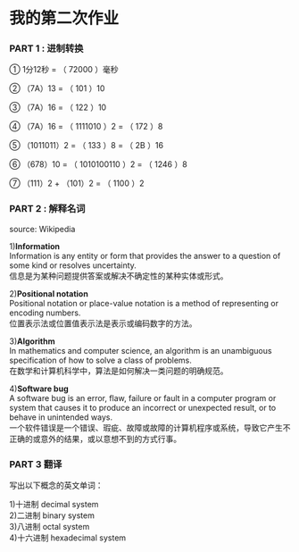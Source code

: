 # **我的第二次作业**

### **PART 1 : 进制转换**
① 1分12秒 = （ 72000 ）毫秒

② （7A）13 = （ 101 ）10

③ （7A）16 = （ 122 ）10 

④ （7A）16 = （ 1111010 ）2 = （ 172 ）8 

⑤ （1011011）2 = （ 133 ）8 = （ 2B ）16 

⑥ （678）10 = （ 1010100110 ）2 = （ 1246 ）8 

⑦ （111）2 + （101）2 = （ 1100 ）2

### **PART 2 : 解释名词**
source: Wikipedia

1)**Information**  
Information is any entity or form that provides the answer to a question of some kind or resolves uncertainty.  
信息是为某种问题提供答案或解决不确定性的某种实体或形式。

2)**Positional notation**   
Positional notation or place-value notation is a method of representing or encoding numbers.    
位置表示法或位置值表示法是表示或编码数字的方法。

3)**Algorithm**     
In mathematics and computer science, an algorithm  is an unambiguous specification of how to solve a class of problems.     
在数学和计算机科学中，算法是如何解决一类问题的明确规范。

4)**Software bug**  
A software bug is an error, flaw, failure or fault in a computer program or system that causes it to produce an incorrect or unexpected result, or to behave in unintended ways.    
一个软件错误是一个错误、瑕疵、故障或故障的计算机程序或系统，导致它产生不正确的或意外的结果，或以意想不到的方式行事。

### **PART 3 翻译**

写出以下概念的英文单词：

1)十进制    decimal system  
2)二进制    binary system   
3)八进制    octal system    
4)十六进制  hexadecimal system